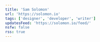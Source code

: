 ```yaml
---
title: 'Sam Solomon'
url: 'https://solomon.io'
tags: ['designer', 'developer', 'writer']
updatesFeed: 'https://solomon.io/feed/'
nsfw: false
rss: true
---
```

